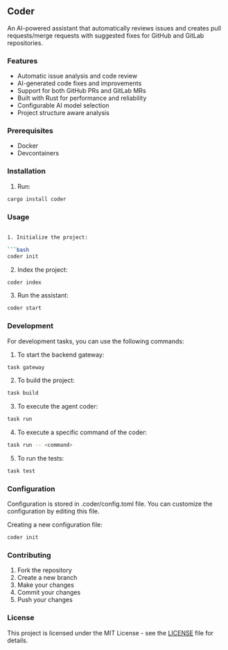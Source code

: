 ## Coder

An AI-powered assistant that automatically reviews issues and creates pull requests/merge requests with suggested fixes for GitHub and GitLab repositories.

### Features

- Automatic issue analysis and code review
- AI-generated code fixes and improvements
- Support for both GitHub PRs and GitLab MRs
- Built with Rust for performance and reliability
- Configurable AI model selection
- Project structure aware analysis

### Prerequisites

- Docker
- Devcontainers

### Installation

1. Run:

```bash
cargo install coder
```

### Usage

````bash

1. Initialize the project:

```bash
coder init
````

2. Index the project:

```bash
coder index
```

3. Run the assistant:

```bash
coder start
```

### Development

For development tasks, you can use the following commands:

1. To start the backend gateway:

```bash
task gateway
```

2. To build the project:

```bash
task build
```

3. To execute the agent coder:

```bash
task run
```

4. To execute a specific command of the coder:

```bash
task run -- <command>
```

5. To run the tests:

```bash
task test
```

### Configuration

Configuration is stored in .coder/config.toml file. You can customize the configuration by editing this file.

Creating a new configuration file:

```bash
coder init
```

### Contributing

1. Fork the repository
2. Create a new branch
3. Make your changes
4. Commit your changes
5. Push your changes

### License

This project is licensed under the MIT License - see the [LICENSE](LICENSE) file for details.
